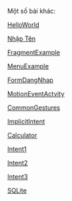 Một số bài khác:

<a href="https://github.com/NguyenHuynhQuocDat/HelloWorld">HelloWorld</a>

<a href="https://github.com/NguyenHuynhQuocDat/Nh-p-T-n">Nhập Tên</a>

<a href="https://github.com/NguyenHuynhQuocDat/FragmentExample">FragmentExample</a>

<a href="https://github.com/NguyenHuynhQuocDat/MenuExample">MenuExample</a>

<a href="https://github.com/NguyenHuynhQuocDat/FormDangNhap">FormDangNhap</a>

<a href="https://github.com/NguyenHuynhQuocDat/MotionEventActvity">MotionEventActvity</a>

<a href="https://github.com/NguyenHuynhQuocDat/CommonGestures">CommonGestures</a>

<a href="https://github.com/NguyenHuynhQuocDat/ImplicitIntent">ImplicitIntent</a>

<a href="https://github.com/NguyenHuynhQuocDat/maytinh">Calculator</a>

<a href="https://github.com/NguyenHuynhQuocDat/Intent1">Intent1</a>

<a href="https://github.com/NguyenHuynhQuocDat/Intentphan2">Intent2</a>

<a href="https://github.com/NguyenHuynhQuocDat/Intent-phan3">Intent3</a>

<a href="https://github.com/NguyenHuynhQuocDat/SQLiteDemoApplicationActivity">SQLite</a>
